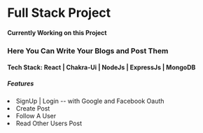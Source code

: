 # Full Stack Project
<h4>Currently Working on this Project</h4>
<h3>Here You Can Write Your Blogs and Post Them</h3>
<h4>Tech Stack: React | Chakra-Ui | NodeJs | ExpressJs | MongoDB</h4>
<h5>Features</h5>
<li>SignUp | Login -- with Google and Facebook Oauth</li>
<li>Create Post</li>
<li>Follow A User</li>
<li>Read Other Users Post</li>
